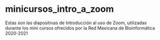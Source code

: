 # minicursos_intro_a_zoom

Estas son las diapositivas de Introducción al uso de Zoom, utilizadas durante los mini cursos ofrecidos por la Red Mexicana de Bioinformática 2020-2021
